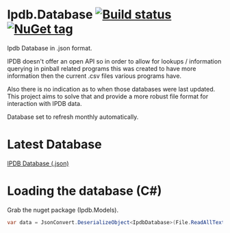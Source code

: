 # Ipdb.Database  [![Build status](https://ci.appveyor.com/api/projects/status/kyjhljh4ue9w6gk4/branch/master?svg=true)](https://ci.appveyor.com/project/xantari/ipdb-models/branch/master) [![NuGet tag](https://img.shields.io/badge/nuget-Ipdb.Models-blue.svg)](https://www.nuget.org/packages?q=Ipdb.Models)
Ipdb Database in .json format.

IPDB doesn't offer an open API so in order to allow for lookups / information querying in pinball 
related programs this was created to have more information then the current .csv files various programs have.

Also there is no indication as to when those databases were last updated. This project aims to solve that and provide a more robust file format for interaction with IPDB data.

Database set to refresh monthly automatically. 

# Latest Database

[IPDB Database (.json)](https://github.com/xantari/Ipdb.Database/raw/master/Ipdb.Database/Database/ipdbdatabase.json)

# Loading the database (C#)

Grab the nuget package (Ipdb.Models).

```cs
var data = JsonConvert.DeserializeObject<IpdbDatabase>(File.ReadAllText(@"{pathToJson}\\ipdbdatabase.json"));
```